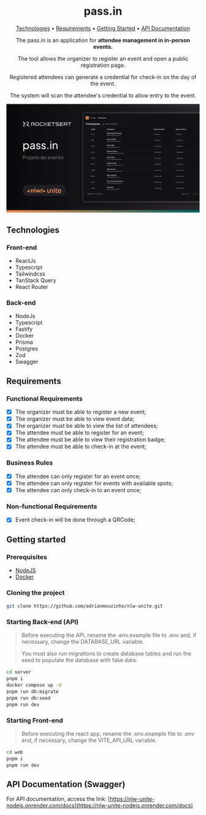 <h1 align="center" style="font-weight: bold;">pass.in</h1>

<p align="center">
  <a href="#technologies">Technologies</a> • 
  <a href="#requirements">Requirements</a> • 
  <a href="#started">Getting Started</a> • 
  <a href="#documentation">API Documentation</a>
</p>

<p align="center">The pass.in is an application for <b>attendee management in in-person events.</b></p>

<p align="center">The tool allows the organizer to register an event and open a public registration page.</p>

<p align="center">Registered attendees can generate a credential for check-in on the day of the event.</p>

<p align="center">The system will scan the attendee's credential to allow entry to the event.</p>

<div align="center">
  <img src=".github/thumbnail.png" alt="Thumbnail do projeto no figma"/>
</div>

<h2 id="technologies">Technologies</h2>

<h3>Front-end</h3>

- ReactJs
- Typescript
- Tailwindcss
- TanStack Query
- React Router


<h3>Back-end</h3>

- NodeJs
- Typescript
- Fastify
- Docker
- Prisma
- Postgres
- Zod
- Swagger

<h2 id="requirements">Requirements</h2>

### Functional Requirements

- [x] The organizer must be able to register a new event;
- [x] The organizer must be able to view event data;
- [x] The organizer must be able to view the list of attendees;
- [x] The attendee must be able to register for an event;
- [x] The attendee must be able to view their registration badge;
- [x] The attendee must be able to check-in at the event;

### Business Rules

- [x] The attendee can only register for an event once;
- [x] The attendee can only register for events with available spots;
- [x] The attendee can only check-in to an event once;

### Non-functional Requirements

- [x] Event check-in will be done through a QRCode;

<h2 id="started">Getting started</h2>

<h3>Prerequisites</h3>

- [NodeJS](https://nodejs.org/en)
- [Docker](https://www.docker.com/)

<h3>Cloning the project</h3>

```bash
git clone https://github.com/adrianmouzinho/nlw-unite.git
```

<h3>Starting Back-end (API)</h3>

> Before executing the API, rename the .env.example file to .env and, if necessary, change the DATABASE_URL variable.

> You must also run migrations to create database tables and run the seed to populate the database with fake data.

```sh
cd server
pnpm i
docker compose up -d
pnpm run db:migrate
pnpm run db:seed
pnpm run dev
```

<h3>Starting Front-end</h3>

> Before executing the react app, rename the .env.example file to .env and, if necessary, change the VITE_API_URL variable.

```sh
cd web
pnpm i
pnpm run dev
```

<h2 id="documentation">API Documentation (Swagger)</h2>

For API documentation, access the link: [https://nlw-unite-nodejs.onrender.com/docs](https://nlw-unite-nodejs.onrender.com/docs)

